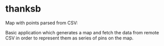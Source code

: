 # thanksb
Map with points parsed from CSV:

Basic application which generates a map and fetch the data from remote CSV in order to represent them as series of pins on the map.
